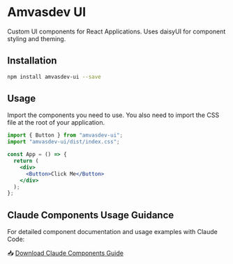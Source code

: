 # Amvasdev UI

Custom UI components for React Applications.
Uses daisyUI for component styling and theming.

## Installation

```bash
npm install amvasdev-ui --save
```

## Usage

Import the components you need to use.
You also need to import the CSS file at the root of your application.

```jsx
import { Button } from "amvasdev-ui";
import "amvasdev-ui/dist/index.css";

const App = () => {
  return (
    <div>
      <Button>Click Me</Button>
    </div>
  );
};
```

## Claude Components Usage Guidance

For detailed component documentation and usage examples with Claude Code:

📥 [Download Claude Components Guide](https://github.com/Amaury-Vasquez/amvasdev-ui/blob/main/COMPONENT_USAGE_GUIDE.md)
